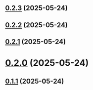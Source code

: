 ## [0.2.3](https://github.com/alysonmota/understanding-pr-and-changelong/compare/v0.2.2...v0.2.3) (2025-05-24)

## [0.2.2](https://github.com/alysonmota/understanding-pr-and-changelong/compare/v0.2.1...v0.2.2) (2025-05-24)

## [0.2.1](https://github.com/alysonmota/understanding-pr-and-changelong/compare/v0.2.0...v0.2.1) (2025-05-24)

# [0.2.0](https://github.com/alysonmota/understanding-pr-and-changelong/compare/v0.1.1...v0.2.0) (2025-05-24)

## [0.1.1](https://github.com/alysonmota/understanding-pr-and-changelong/compare/v0.1.0...v0.1.1) (2025-05-24)
